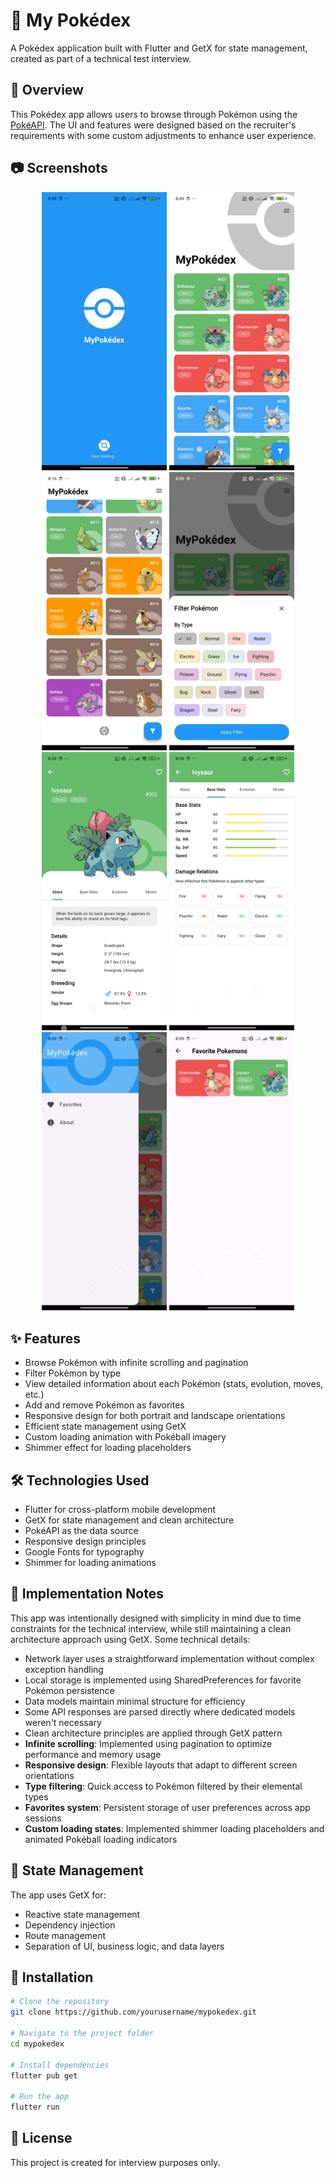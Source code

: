 # 🔴 My Pokédex

A Pokédex application built with Flutter and GetX for state management, created as part of a technical test interview.

## 📱 Overview

This Pokédex app allows users to browse through Pokémon using the [PokéAPI](https://pokeapi.co/). The UI and features were designed based on the recruiter's requirements with some custom adjustments to enhance user experience.

## 📷 Screenshots

<p align="center">
    <img src="screenshots/splash.jpg" width="200" alt="Splash Screen" />
    <img src="screenshots/home.jpg" width="200" alt="Home Screen" />
    <img src="screenshots/home1.jpg" width="200" alt="Home Screen Extended" />
    <img src="screenshots/filter.jpg" width="200" alt="Filter Sheet" />
    <img src="screenshots/detail1.jpg" width="200" alt="Details Screen" />
    <img src="screenshots/detail2.jpg" width="200" alt="Details Screen Extended" />
    <img src="screenshots/drawer.jpg" width="200" alt="Drawer Screen" />
    <img src="screenshots/favorite.jpg" width="200" alt="Favorites Screen" />
</p>


## ✨ Features

- Browse Pokémon with infinite scrolling and pagination
- Filter Pokémon by type
- View detailed information about each Pokémon (stats, evolution, moves, etc.)
- Add and remove Pokémon as favorites
- Responsive design for both portrait and landscape orientations
- Efficient state management using GetX
- Custom loading animation with Pokéball imagery
- Shimmer effect for loading placeholders

## 🛠️ Technologies Used

- Flutter for cross-platform mobile development
- GetX for state management and clean architecture
- PokéAPI as the data source
- Responsive design principles
- Google Fonts for typography
- Shimmer for loading animations

## 📝 Implementation Notes

This app was intentionally designed with simplicity in mind due to time constraints for the technical interview, while still maintaining a clean architecture approach using GetX. Some technical details:

- Network layer uses a straightforward implementation without complex exception handling
- Local storage is implemented using SharedPreferences for favorite Pokémon persistence
- Data models maintain minimal structure for efficiency
- Some API responses are parsed directly where dedicated models weren't necessary
- Clean architecture principles are applied through GetX pattern
- **Infinite scrolling**: Implemented using pagination to optimize performance and memory usage
- **Responsive design**: Flexible layouts that adapt to different screen orientations
- **Type filtering**: Quick access to Pokémon filtered by their elemental types
- **Favorites system**: Persistent storage of user preferences across app sessions
- **Custom loading states**: Implemented shimmer loading placeholders and animated Pokéball loading indicators

## 🔄 State Management

The app uses GetX for:
- Reactive state management
- Dependency injection
- Route management
- Separation of UI, business logic, and data layers

## 🚀 Installation

```bash
# Clone the repository
git clone https://github.com/yourusername/mypokedex.git

# Navigate to the project folder
cd mypokedex

# Install dependencies
flutter pub get

# Run the app
flutter run
```

## 📄 License

This project is created for interview purposes only.
